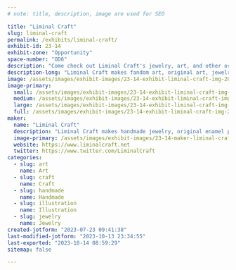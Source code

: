 ```yaml
---
# note: title, description, image are used for SEO

title: "Liminal Craft"
slug: liminal-craft
permalink: /exhibits/liminal-craft/
exhibit-id: 23-14
exhibit-zone: "Opportunity"
space-number: "OD6"
description: "Come check out Liminal Craft's jewelry, art, and other original items!"
description-long: "Liminal Craft makes fandom art, original art, jewelry, pins, and other things. Running since 2009, the booth has gone to anime conventions, fandom events, scifi shows, and other events for more than a decade. Come check out the spooky newspaper!"
image: /assets/images/exhibit-images/23-14-exhibit-liminal-craft-img-20220715-101036375-large.jpg
image-primary: 
  small: /assets/images/exhibit-images/23-14-exhibit-liminal-craft-img-20220715-101036375-small.jpg
  medium: /assets/images/exhibit-images/23-14-exhibit-liminal-craft-img-20220715-101036375-medium.jpg
  large: /assets/images/exhibit-images/23-14-exhibit-liminal-craft-img-20220715-101036375-large.jpg
  full: /assets/images/exhibit-images/23-14-exhibit-liminal-craft-img-20220715-101036375-full.jpg
maker: 
  name: "Liminal Craft"
  description: "Liminal Craft makes handmade jewelry, original enamel pins, accessories, art, and fanart."
  image-primary: /assets/images/exhibit-images/23-14-maker-liminal-craft-isla-280x280-36492524-b89wj2cb-medium.jpg
  website: https://www.liminalcraft.net
  twitter: https://www.twitter.com/LiminalCraft
categories: 
  - slug: art
    name: Art
  - slug: craft
    name: Craft
  - slug: handmade
    name: Handmade
  - slug: illustration
    name: Illustration
  - slug: jewelry
    name: Jewelry
created-jotform: "2023-07-23 09:41:38"
last-modified-jotform: "2023-10-13 23:34:55"
last-exported: "2023-10-14 08:59:29"
sitemap: false

---
```

